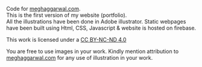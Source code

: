 Code for <a href="https://www.meghaggarwal.com">meghaggarwal.com</a>. <br>
This is the first version of my website (portfolio).<br>
All the illustrations have been done in Adobe illustrator. Static webpages have been built using Html, CSS, Javascript & website is hosted on firebase.


This work is licensed under a <a rel="license" href="https://creativecommons.org/licenses/by-nc-nd/4.0/">CC BY-NC-ND 4.0</a>

You are free to use images in your work.
Kindly mention attribution to <a rel="work" href="https://meghaggarwal.com">meghaggarwal.com</a>
for any use of illustration in your work.
